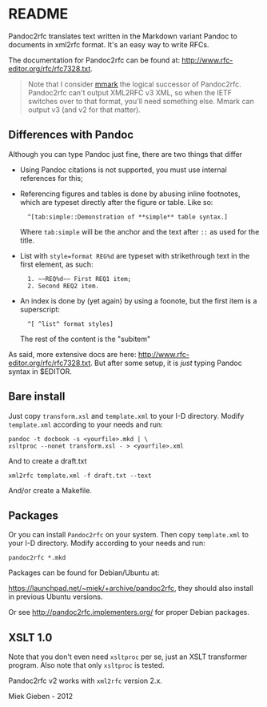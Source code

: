 # README

Pandoc2rfc translates text written in the Markdown variant Pandoc to documents
in xml2rfc format. It's an easy way to write RFCs.

The documentation for Pandoc2rfc can be found at:
<http://www.rfc-editor.org/rfc/rfc7328.txt>.

> Note that I consider [mmark](https://github.com/miekg/mmark) the logical successor of Pandoc2rfc.
> Pandoc2rfc can't output XML2RFC v3 XML, so when the IETF switches over to that format, you'll
> need something else. Mmark can output v3 (and v2 for that matter).

## Differences with Pandoc

Although you can type Pandoc just fine, there are two things that differ

* Using Pandoc citations is not supported, you must use internal references
  for this;
* Referencing figures and tables is done by abusing inline footnotes, which are
  typeset directly after the figure or table. Like so:

        ^[tab:simple::Demonstration of **simple** table syntax.]

  Where `tab:simple` will be the anchor and the text after `::` as used for the title.

* List with `style=format REG%d` are typeset with strikethrough text in the
  first element, as such:

        1. ~~REQ%d~~ First REQ1 item;
        2. Second REQ2 item.

* An index is done by (yet again) by using a foonote, but the first item is a superscript:

        ^[ ^list^ format styles]

  The rest of the content is the "subitem"

As said, more extensive docs are here:
<http://www.rfc-editor.org/rfc/rfc7328.txt>.
But after some setup, it is *just* typing Pandoc syntax in $EDITOR.

## Bare install

Just copy `transform.xsl` and `template.xml` to your I-D directory. Modify
`template.xml` according to your needs and run:

    pandoc -t docbook -s <yourfile>.mkd | \
    xsltproc --nonet transform.xsl - > <yourfile>.xml

And to create a draft.txt

    xml2rfc template.xml -f draft.txt --text

And/or create a Makefile.

## Packages

Or you can install `Pandoc2rfc` on your system. Then copy `template.xml`
to your I-D directory. Modify according to your needs and run:

    pandoc2rfc *.mkd

Packages can be found for Debian/Ubuntu at:

<https://launchpad.net/~miek/+archive/pandoc2rfc>, they should also install
in previous Ubuntu versions.

Or see <http://pandoc2rfc.implementers.org/> for proper Debian packages.

## XSLT 1.0

Note that you don't even need `xsltproc` per se, just an XSLT transformer
program. Also note that only `xsltproc` is tested.

Pandoc2rfc v2 works with `xml2rfc` version 2.x.

Miek Gieben - 2012
